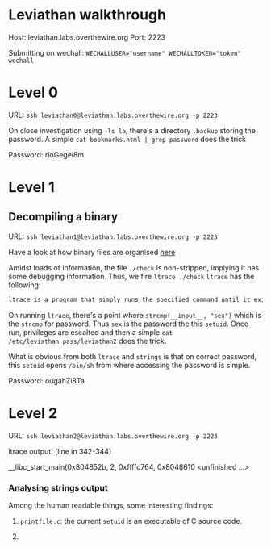# Leviathan walkthrough

Host: leviathan.labs.overthewire.org
Port: 2223

Submitting on wechall:
`WECHALLUSER="username" WECHALLTOKEN="token" wechall`

# Level 0

URL: ```ssh leviathan0@leviathan.labs.overthewire.org -p 2223```

On close investigation using `-ls la`, there's a directory `.backup` storing the password. A simple `cat bookmarks.html | grep password` does the trick

Password: rioGegei8m

# Level 1

## Decompiling a binary

URL: ```ssh leviathan1@leviathan.labs.overthewire.org -p 2223```

Have a look at how binary files are organised [here](https://www.akashtrehan.com/different-kinds-of-executables/)

Amidst loads of information, the file `./check` is non-stripped, implying it has some debugging information. Thus, we fire `ltrace ./check` `ltrace` has the following:

```s
ltrace is a program that simply runs the specified command until it exits. It intercepts and records the dynamic library calls which are called by the executed process and the signals which are received by that process. It can also intercept and print the system calls executed by the program.
```

On running `ltrace`, there's a point where `strcmp(__input__, "sex")` which is the `strcmp` for password. Thus `sex` is the password the this `setuid`. Once run, privileges are escalted and then a simple `cat /etc/leviathan_pass/leviathan2` does the trick.

What is obvious from both `ltrace` and `strings` is that on correct password, this `setuid` opens `/bin/sh` from where accessing the password is simple.

Password: ougahZi8Ta

# Level 2

URL: ```ssh leviathan2@leviathan.labs.overthewire.org -p 2223```


ltrace output: (line in 342-344)

__libc_start_main(0x804852b, 2, 0xffffd764, 0x8048610 <unfinished ...>

### Analysing strings output

Among the human readable things, some interesting findings:

1. `printfile.c`: the current `setuid` is an executable of C source code.

2. 